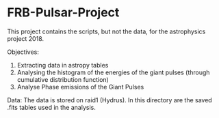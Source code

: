 # FRB-Pulsar-Project

This project contains the scripts, but not the data, for the astrophysics project 2018.

Objectives: 
1.  Extracting data in astropy tables
2.  Analysing the histogram of the energies of the giant pulses (through cumulative distribution function) 
3.  Analyse Phase emissions of the Giant Pulses

Data:
The data is stored on raid1 (Hydrus). In this directory are the saved .fits tables used in the analysis. 